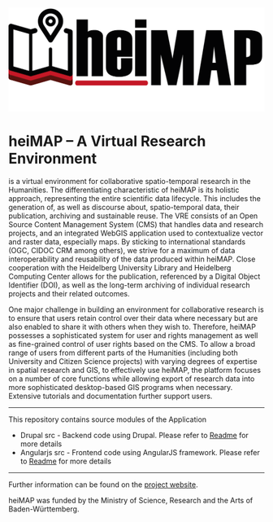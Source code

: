 ![heiMAP Logo](images/heimap_logo.png)

# heiMAP – A Virtual Research Environment

is a virtual environment for collaborative spatio-temporal research in the Humanities. The differentiating characteristic of heiMAP is its holistic approach, representing the entire scientific data lifecycle. This includes the generation of, as well as discourse about, spatio-temporal data, their publication, archiving and sustainable reuse. The VRE consists of an Open Source Content Management System (CMS) that handles data and research projects, and an integrated WebGIS application used to contextualize vector and raster data, especially maps. By sticking to international standards (OGC, CIDOC CRM among others), we strive for a maximum of data interoperability and reusability of the data produced within heiMAP. Close cooperation with the Heidelberg University Library and Heidelberg Computing Center allows for the publication, referenced by a Digital Object Identifier (DOI), as well as the long-term archiving of individual research projects and their related outcomes.

One major challenge in building an environment for collaborative research is to ensure that users retain control over their data where necessary but are also enabled to share it with others when they wish to. Therefore, heiMAP possesses a sophisticated system for user and rights management as well as fine-grained control of user rights based on the CMS. To allow a broad range of users from different parts of the Humanities (including both University and Citizen Science projects) with varying degrees of expertise in spatial research and GIS, to effectively use heiMAP, the platform focuses on a number of core functions while allowing export of research data into more sophisticated desktop-based GIS programs when necessary. Extensive tutorials and documentation further support users.


<hr>

This repository contains source modules of the Application  

* Drupal src - Backend code using Drupal. Please refer to [Readme](src/drupal/README.md) for more details 
* Angularjs src - Frontend code using AngularJS framework. Please refer to [Readme](src/angularjs/README.md) for more details  

  

<hr>  

Further information can be found on the [project website](https://heimap.uni-heidelberg.de).  

heiMAP was funded by the Ministry of Science, Research and the Arts of Baden-Württemberg.
